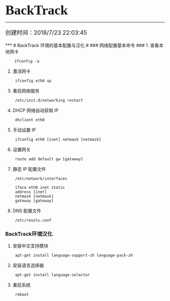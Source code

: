 <b style="font-size: 42px;font-family: 'Consolas';">BackTrack</b>
***
<p style="font-size: 18px;">创建时间：2018/7/23 22:03:45 </p>
*** 
# BackTrack 环境的基本配置与汉化 #
### 网络配置基本命令 ###
1. 查看本地网卡

		ifconfig -a
2. 激活网卡

		ifconfig eth0 up
3. 重启网络服务

		/etc/init.d/networking restart
4. DHCP 网络自动获取 IP

		dhclient eth0
5. 手动设置 IP

		ifconfig eth0 [inet] netmask [netmask]
6. 设置网关

		route add default gw [gateway]

7. 静态 IP 配置文件

		/etc/network/interfaces

		iface eth0 inet static
		address [inet]
		netmask [netmask]
		gateway [gateway]
8. DNS 配置文件

		/etc/resolv.conf
### BackTrack环境汉化 ###
1. 安装中文支持模块

		apt-get install language-support-zh language-pack-zh
2. 安装语言选择器

		apt-get install language-selector
3. 重启系统

		reboot